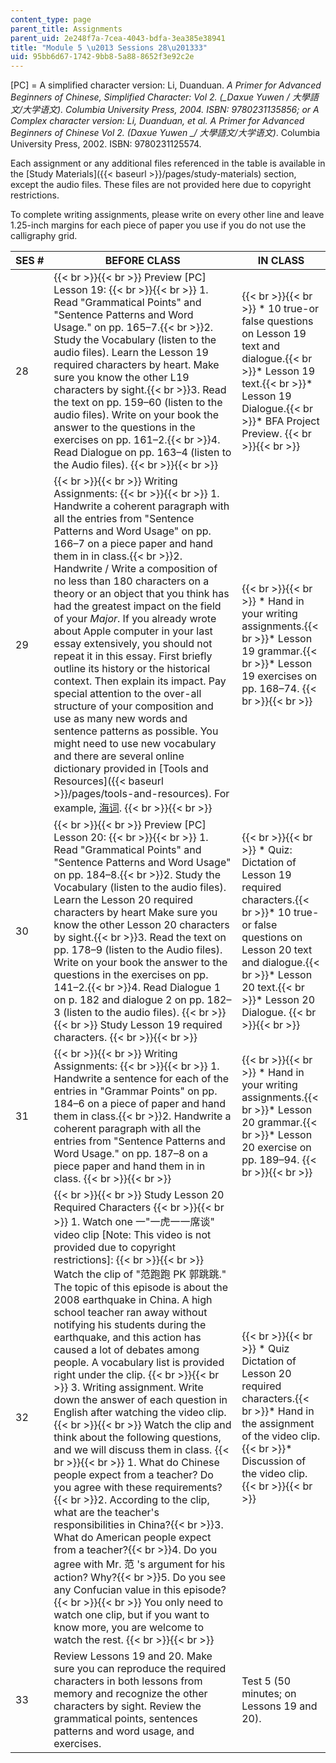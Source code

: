 ```yaml
---
content_type: page
parent_title: Assignments
parent_uid: 2e248f7a-7cea-4043-bdfa-3ea385e38941
title: "Module 5 \u2013 Sessions 28\u201333"
uid: 95bb6d67-1742-9bb8-5a88-8652f3e92c2e
---
```


\[PC\] = A simplified character version: Li, Duanduan. _A Primer for Advanced Beginners of Chinese, Simplified Character: Vol 2. (__Daxue Yuwen / 大學語文/大学语文)._ Columbia University Press, 2004. ISBN: 9780231135856; or A Complex character version: Li, Duanduan, et al. _A Primer for Advanced Beginners of Chinese Vol 2._ (_Daxue Yuwen_ __/ 大學語文/大学语文_)_. Columbia University Press, 2002. ISBN: 9780231125574.

Each assignment or any additional files referenced in the table is available in the [Study Materials]({{< baseurl >}}/pages/study-materials) section, except the audio files. These files are not provided here due to copyright restrictions.

To complete writing assignments, please write on every other line and leave 1.25-inch margins for each piece of paper you use if you do not use the calligraphy grid.

| SES # | BEFORE CLASS | IN CLASS |
| --- | --- | --- |
| 28 |  {{< br >}}{{< br >}} Preview \[PC\] Lesson 19: {{< br >}}{{< br >}} 1.  Read "Grammatical Points" and "Sentence Patterns and Word Usage." on pp. 165–7.{{< br >}}2.  Study the Vocabulary (listen to the audio files). Learn the Lesson 19 required characters by heart. Make sure you know the other L19 characters by sight.{{< br >}}3.  Read the text on pp. 159–60 (listen to the audio files). Write on your book the answer to the questions in the exercises on pp. 161–2.{{< br >}}4.  Read Dialogue on pp. 163–4 (listen to the Audio files). {{< br >}}{{< br >}}  |  {{< br >}}{{< br >}} *   10 true-or false questions on Lesson 19 text and dialogue.{{< br >}}*   Lesson 19 text.{{< br >}}*   Lesson 19 Dialogue.{{< br >}}*   BFA Project Preview. {{< br >}}{{< br >}}  |
| 29 |  {{< br >}}{{< br >}} Writing Assignments: {{< br >}}{{< br >}} 1.  Handwrite a coherent paragraph with all the entries from "Sentence Patterns and Word Usage" on pp. 166–7 on a piece paper and hand them in in class.{{< br >}}2.  Handwrite / Write a composition of no less than 180 characters on a theory or an object that you think has had the greatest impact on the field of your _Major_. If you already wrote about Apple computer in your last essay extensively, you should not repeat it in this essay. First briefly outline its history or the historical context. Then explain its impact. Pay special attention to the over-all structure of your composition and use as many new words and sentence patterns as possible. You might need to use new vocabulary and there are several online dictionary provided in [Tools and Resources]({{< baseurl >}}/pages/tools-and-resources). For example, [海词](http://dict.cn/). {{< br >}}{{< br >}}  |  {{< br >}}{{< br >}} *   Hand in your writing assignments.{{< br >}}*   Lesson 19 grammar.{{< br >}}*   Lesson 19 exercises on pp. 168–74. {{< br >}}{{< br >}}  |
| 30 |  {{< br >}}{{< br >}} Preview \[PC\] Lesson 20: {{< br >}}{{< br >}} 1.  Read "Grammatical Points" and "Sentence Patterns and Word Usage" on pp. 184–8.{{< br >}}2.  Study the Vocabulary (listen to the audio files). Learn the Lesson 20 required characters by heart Make sure you know the other Lesson 20 characters by sight.{{< br >}}3.  Read the text on pp. 178–9 (listen to the Audio files). Write on your book the answer to the questions in the exercises on pp. 141–2.{{< br >}}4.  Read Dialogue 1 on p. 182 and dialogue 2 on pp. 182–3 (listen to the audio files). {{< br >}}{{< br >}} Study Lesson 19 required characters. {{< br >}}{{< br >}}  |  {{< br >}}{{< br >}} *   Quiz: Dictation of Lesson 19 required characters.{{< br >}}*   10 true-or false questions on Lesson 20 text and dialogue.{{< br >}}*   Lesson 20 text.{{< br >}}*   Lesson 20 Dialogue. {{< br >}}{{< br >}}  |
| 31 |  {{< br >}}{{< br >}} Writing Assignments: {{< br >}}{{< br >}} 1.  Handwrite a sentence for each of the entries in "Grammar Points" on pp. 184–6 on a piece of paper and hand them in class.{{< br >}}2.  Handwrite a coherent paragraph with all the entries from "Sentence Patterns and Word Usage." on pp. 187–8 on a piece paper and hand them in in class. {{< br >}}{{< br >}}  |  {{< br >}}{{< br >}} *   Hand in your writing assignments.{{< br >}}*   Lesson 20 grammar.{{< br >}}*   Lesson 20 exercise on pp. 189–94. {{< br >}}{{< br >}}  |
| 32 |  {{< br >}}{{< br >}} Study Lesson 20 Required Characters {{< br >}}{{< br >}} 1.  Watch one ⼀"一虎⼀一席谈" video clip \[Note: This video is not provided due to copyright restrictions\]: {{< br >}}{{< br >}} Watch the clip of "范跑跑 PK 郭跳跳." The topic of this episode is about the 2008 earthquake in China. A high school teacher ran away without notifying his students during the earthquake, and this action has caused a lot of debates among people. A vocabulary list is provided right under the clip. {{< br >}}{{< br >}} 3.  Writing assignment. Write down the answer of each question in English after watching the video clip. {{< br >}}{{< br >}} Watch the clip and think about the following questions, and we will discuss them in class. {{< br >}}{{< br >}} 1.  What do Chinese people expect from a teacher? Do you agree with these requirements?{{< br >}}2.  According to the clip, what are the teacher's responsibilities in China?{{< br >}}3.  What do American people expect from a teacher?{{< br >}}4.  Do you agree with Mr. 范 's argument for his action? Why?{{< br >}}5.  Do you see any Confucian value in this episode? {{< br >}}{{< br >}} You only need to watch one clip, but if you want to know more, you are welcome to watch the rest. {{< br >}}{{< br >}}  |  {{< br >}}{{< br >}} *   Quiz Dictation of Lesson 20 required characters.{{< br >}}*   Hand in the assignment of the video clip.{{< br >}}*   Discussion of the video clip. {{< br >}}{{< br >}}  |
| 33 | Review Lessons 19 and 20. Make sure you can reproduce the required characters in both lessons from memory and recognize the other characters by sight. Review the grammatical points, sentences patterns and word usage, and exercises. | Test 5 (50 minutes; on Lessons 19 and 20).